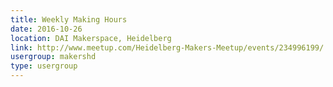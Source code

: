 ```yaml
---
title: Weekly Making Hours
date: 2016-10-26
location: DAI Makerspace, Heidelberg
link: http://www.meetup.com/Heidelberg-Makers-Meetup/events/234996199/
usergroup: makershd
type: usergroup
---
```


